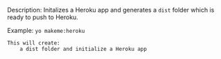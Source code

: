 Description:
    Initalizes a Heroku app and generates a `dist` folder which is ready to push to Heroku.

Example:
    ```
    yo makeme:heroku
    ```

    This will create:
        a dist folder and initialize a Heroku app

